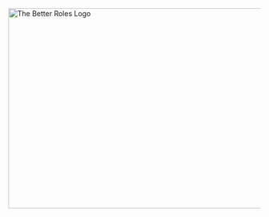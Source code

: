 <img src="https://github.com/user-attachments/assets/8f0a9839-7b83-476b-be41-ac1f449356d4" alt="The Better Roles Logo" width="1200" height="400">
